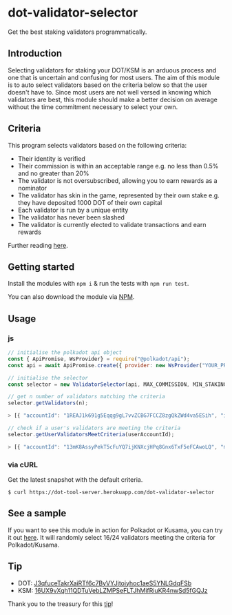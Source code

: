 # dot-validator-selector
Get the best staking validators programmatically. 

## Introduction
Selecting validators for staking your DOT/KSM is an arduous process and one that is uncertain and confusing for most users. The aim of this module is to auto select validators based on the criteria below so that the user doesn't have to. Since most users are not well versed in knowing which validators are best, this module should make a better decision on average without the time commitment necessary to select your own. 

## Criteria
This program selects validators based on the following criteria:
- Their identity is verified 
- Their commission is within an acceptable range e.g. no less than 0.5% and no greater than 20%
- The validator is not oversubscribed, allowing you to earn rewards as a nominator
- The validator has skin in the game, represented by their own stake e.g. they have deposited 1000 DOT of their own capital 
- Each validator is run by a unique entity
- The validator has never been slashed
- The validator is currently elected to validate transactions and earn rewards 

Further reading [here](https://wiki.polkadot.network/docs/learn-nominator#filter-out-validators-with-undesirable-traits).

## Getting started
Install the modules with `npm i` & run the tests with `npm run test`. 

You can also download the module via [NPM](https://www.npmjs.com/package/dot-validator-selector).

## Usage 

### js
```js
// initialise the polkadot api object 
const { ApiPromise, WsProvider} = require("@polkadot/api");
const api = await ApiPromise.create({ provider: new WsProvider("YOUR_PROVIDER") });

// initialise the selector
const selector = new ValidatorSelector(api, MAX_COMMISSION, MIN_STAKING, ERA); // set ERA to 0 or undefined if you want to use the current era

// get n number of validators matching the criteria
selector.getValidators(n);

> [{ "accountId": "1REAJ1k691g5Eqqg9gL7vvZCBG7FCCZ8zgQkZWd4va5ESih", "identity": { "additional": [], "display": { "raw": "0x506f6c6b61646f742e70726f202d205265616c676172" }, "legal": { "none": null }, "web": { "raw": "0x68747470733a2f2f706f6c6b61646f742e70726f" }, "riot": { "raw": "0x407265616c6761723a6d61747269782e6f7267" }, "email": { "raw": "0x68656c6c6f40706f6c6b61646f742e70726f" }, "pgpFingerprint": null, "image": { "none": null }, "twitter": { "raw": "0x4070726f706f6c6b61646f74" } }, "staked": 156300000000, "commission": "1%" }, ...]

// check if a user's validators are meeting the criteria
selector.getUserValidatorsMeetCriteria(userAccountId);

> [{ "accountId": "13mK8AssyPekT5cFuYQ7ijKNXcjHPq8Gnx6TxF5eFCAwoLQ", "match": false }, ...]
```
### via cURL
Get the latest snapshot with the default criteria. 
```shell
$ curl https://dot-tool-server.herokuapp.com/dot-validator-selector
```


## See a sample
If you want to see this module in action for Polkadot or Kusama, you can try it out [here](https://james-sangalli.github.io/dot-validator-selector/). It will randomly select 16/24 validators meeting the criteria for Polkadot/Kusama. 


## Tip
- DOT: [J3qfuceTakrXaiRTf6c7ByVYJjtoiyhoc1aeS5YNLGdqFSb](https://polkadot.subscan.io/account/J3qfuceTakrXaiRTf6c7ByVYJjtoiyhoc1aeS5YNLGdqFSb)
- KSM: [16UX9vXqh11QDTuVebLZMPSeFLTJhMifRiuKR4nwSd5fGQJz](https://kusama.subscan.io/account/16UX9vXqh11QDTuVebLZMPSeFLTJhMifRiuKR4nwSd5fGQJz)

Thank you to the treasury for this [tip](https://www.dotreasury.com/ksm/tips/0xf0394919f58a62df369583f23f8b3da6553df93628732fb4d8f8ea22e0582a2e)!

